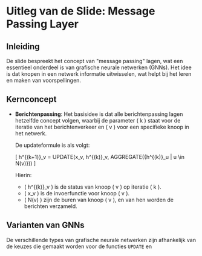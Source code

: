 # Uitleg van de Slide: Message Passing Layer

## Inleiding
De slide bespreekt het concept van "message passing" lagen, wat een essentieel onderdeel is van grafische neurale netwerken (GNNs). Het idee is dat knopen in een netwerk informatie uitwisselen, wat helpt bij het leren en maken van voorspellingen.

## Kernconcept
- **Berichtenpassing**: Het basisidee is dat alle berichtenpassing lagen hetzelfde concept volgen, waarbij de parameter \( k \) staat voor de iteratie van het berichtenverkeer en \( v \) voor een specifieke knoop in het netwerk.
  
  De updateformule is als volgt:
  
  \[
  h^{(k+1)}_v = UPDATE(x_v, h^{(k)}_v, AGGREGATE(\{h^{(k)}_u | u \in N(v)\}))
  \]

  Hierin:
  - \( h^{(k)}_v \) is de status van knoop \( v \) op iteratie \( k \).
  - \( x_v \) is de invoerfunctie voor knoop \( v \).
  - \( N(v) \) zijn de buren van knoop \( v \), en van hen worden de berichten verzameld.

## Varianten van GNNs
De verschillende types van grafische neurale netwerken zijn afhankelijk van de keuzes die gemaakt worden voor de functies `UPDATE` en